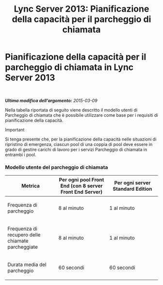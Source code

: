 ﻿---
title: 'Lync Server 2013: Pianificazione della capacità per il parcheggio di chiamata'
TOCTitle: Pianificazione della capacità per il parcheggio di chiamata
ms:assetid: 75520310-760a-4b1b-bcc1-4d724d13f87a
ms:mtpsurl: https://technet.microsoft.com/it-it/library/Gg416493(v=OCS.15)
ms:contentKeyID: 49301003
ms.date: 08/24/2015
mtps_version: v=OCS.15
ms.translationtype: HT
---

# Pianificazione della capacità per il parcheggio di chiamata in Lync Server 2013

 

_**Ultima modifica dell'argomento:** 2015-03-09_

Nella tabella riportata di seguito viene descritto il modello utenti di Parcheggio di chiamata che è possibile utilizzare come base per i requisiti di pianificazione della capacità.

> [!IMPORTANT]  
> Si tenga presente che, per la pianificazione della capacità nelle situazioni di ripristino di emergenza, ciascun pool di una coppia di pool deve essere in grado di gestire carichi di lavoro per i servizi Parcheggio di chiamata in entrambi i pool.

### Modello utente del parcheggio di chiamata

<table>
<colgroup>
<col style="width: 33%" />
<col style="width: 33%" />
<col style="width: 33%" />
</colgroup>
<thead>
<tr class="header">
<th>Metrica</th>
<th>Per ogni pool Front End (con 8 server Front End Server)</th>
<th>Per ogni server Standard Edition</th>
</tr>
</thead>
<tbody>
<tr class="odd">
<td><p>Frequenza di parcheggio</p></td>
<td><p>8 al minuto</p></td>
<td><p>1 al minuto</p></td>
</tr>
<tr class="even">
<td><p>Frequenza di recupero delle chiamate parcheggiate</p></td>
<td><p>8 al minuto</p></td>
<td><p>1 al minuto</p></td>
</tr>
<tr class="odd">
<td><p>Durata media del parcheggio</p></td>
<td><p>60 secondi</p></td>
<td><p>60 secondi</p></td>
</tr>
</tbody>
</table>

